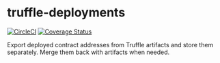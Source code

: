 # truffle-deployments

[![CircleCI](https://circleci.com/gh/AleG94/truffle-deployments.svg?style=svg)](https://circleci.com/gh/AleG94/truffle-deployments)
[![Coverage Status](https://coveralls.io/repos/github/AleG94/truffle-deployments/badge.svg?branch=master)](https://coveralls.io/github/AleG94/truffle-deployments?branch=master)

Export deployed contract addresses from Truffle artifacts and store them separately.
Merge them back with artifacts when needed.

